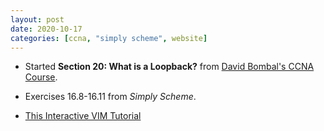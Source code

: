 ```yaml
---
layout: post
date: 2020-10-17
categories: [ccna, "simply scheme", website]
---
```


- Started **Section 20: What is a Loopback?** from [David Bombal's CCNA Course](https://www.udemy.com/course/complete-networking-fundamentals-course-ccna-start).

- Exercises 16.8-16.11 from *Simply Scheme*.

- [This Interactive VIM Tutorial](https://www.openvim.com/tutorial.html)